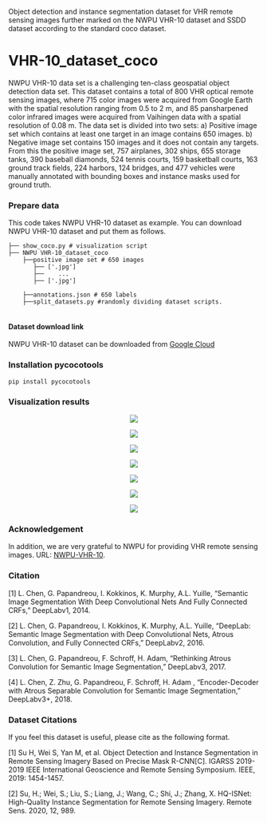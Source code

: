 Object detection and instance segmentation dataset for VHR remote sensing images further marked on the NWPU VHR-10 dataset and SSDD dataset according to the standard coco dataset.

# VHR-10_dataset_coco

NWPU VHR-10 data set is a challenging ten-class geospatial object detection data set. This dataset contains a total of 800 VHR optical remote sensing images, where 715 color images were acquired from Google Earth with the spatial resolution ranging from 0.5 to 2 m, and 85 pansharpened color infrared images were acquired from Vaihingen data with a spatial resolution of 0.08 m. The data set is divided into two sets: a) Positive image set which contains at least one target in an image contains 650 images. b) Negative image set contains 150 images and it does not contain any targets. From this the positive image set, 757 airplanes, 302 ships, 655 storage tanks, 390 baseball diamonds, 524 tennis courts, 159 basketball courts, 163 ground track fields, 224 harbors, 124 bridges, and 477 vehicles were manually annotated with bounding boxes and instance masks used for ground truth.

### Prepare data

This code takes NWPU VHR-10 dataset as example. You can download NWPU VHR-10 dataset and put them as follows. 

```
├── show_coco.py # visualization script
├── NWPU VHR-10_dataset_coco
    ├──positive image set # 650 images
       ├── ['.jpg']
       ├──    ...
       ├── ['.jpg']
	
    ├──annotations.json # 650 labels
    ├──split_datasets.py #randomly dividing dataset scripts.
	
```
#### Dataset download link

NWPU VHR-10 dataset can be downloaded from [Google Cloud](https://drive.google.com/open?id=1--foZ3dV5OCsqXQXT84UeKtrAqc5CkAE)



### Installation pycocotools

```
pip install pycocotools
```

### Visualization results

<p align = "center">
<img src="./images/0.png">
</p>

<p align = "center">
<img src="./images/1.png">
</p>

<p align = "center">
<img src="./images/2.png">
</p>

<p align = "center">
<img src="./images/3.png">
</p>

<p align = "center">
<img src="./images/4.png">
</p>


<p align = "center">
<img src="./images/8.png">
</p>


<p align = "center">
<img src="./images/9.png">
</p>

### Acknowledgement

In addition, we are very grateful to NWPU for providing VHR remote sensing images. URL: [NWPU-VHR-10](http://www.escience.cn/people/gongcheng/NWPU-VHR-10.html).

### Citation

[1] L. Chen, G. Papandreou, I. Kokkinos, K. Murphy, A.L. Yuille, “Semantic Image Segmentation With Deep Convolutional Nets And Fully Connected CRFs,” DeepLabv1, 2014.

[2] L. Chen, G. Papandreou, I. Kokkinos, K. Murphy, A.L. Yuille, “DeepLab: Semantic Image Segmentation with Deep Convolutional Nets, Atrous Convolution, and Fully Connected CRFs,” DeepLabv2, 2016.

[3] L. Chen, G. Papandreou, F. Schroff, H. Adam, “Rethinking Atrous Convolution for Semantic Image Segmentation,” DeepLabv3, 2017.

[4] L. Chen, Z. Zhu, G. Papandreou, F. Schroff, H. Adam , “Encoder-Decoder with Atrous Separable Convolution for Semantic Image Segmentation,” DeepLabv3+, 2018.

### Dataset Citations 
If you feel this dataset is useful, please cite as the following format.

[1] Su H, Wei S, Yan M, et al. Object Detection and Instance Segmentation in Remote Sensing Imagery Based on Precise Mask R-CNN[C]. IGARSS 2019-2019 IEEE International Geoscience and Remote Sensing Symposium. IEEE, 2019: 1454-1457.

[2] Su, H.; Wei, S.; Liu, S.; Liang, J.; Wang, C.; Shi, J.; Zhang, X. HQ-ISNet: High-Quality Instance Segmentation for Remote Sensing Imagery. Remote Sens. 2020, 12, 989.

